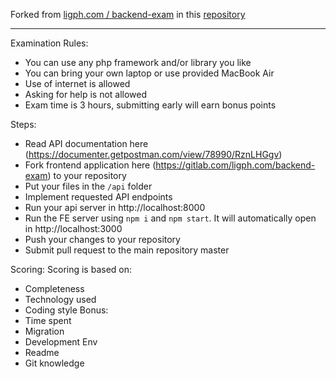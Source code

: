 Forked from [ligph.com / backend-exam](https://gitlab.com/ligph.com/backend-exam)
in this [repository](https://gitlab.com/jhoyax/backend-exam)

------------------

Examination Rules:

- You can use any php framework and/or library you like
- You can bring your own laptop or use provided MacBook Air
- Use of internet is allowed
- Asking for help is not allowed
- Exam time is 3 hours, submitting early will earn bonus points

Steps:
- Read API documentation here (https://documenter.getpostman.com/view/78990/RznLHGgv)
- Fork frontend application here (https://gitlab.com/ligph.com/backend-exam) to your repository
- Put your files in the `/api` folder
- Implement requested API endpoints
- Run your api server in http://localhost:8000
- Run the FE server using `npm i` and `npm start`. It will automatically open in http://localhost:3000
- Push your changes to your repository
- Submit pull request to the main repository master

Scoring:
Scoring is based on:
- Completeness
- Technology used
- Coding style
Bonus:
- Time spent
- Migration
- Development Env
- Readme
- Git knowledge


